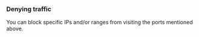 


### Denying traffic

You can block specific IPs and/or ranges from visiting the ports mentioned above.

